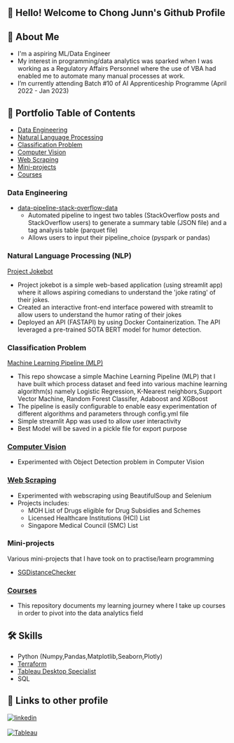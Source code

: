 ## 👋 Hello! Welcome to Chong Junn's Github Profile 

## 🚀 About Me
- I'm a aspiring ML/Data Engineer
- My interest in programming/data analytics was sparked when I was working as a Regulatory Affairs Personnel where the use of VBA had enabled me to automate many manual processes at work. 
- I’m currently attending Batch #10 of AI Apprenticeship Programme (April 2022 - Jan 2023)

## 🌱  Portfolio Table of Contents
- [Data Engineering](#data-engineering)
- [Natural Language Processing](#natural-language-processing-nlp)
- [Classification Problem](#classification-problem)
- [Computer Vision](#computer-vision)
- [Web Scraping](#web-scraping)
- [Mini-projects](#mini-projects)
- [Courses](#courses)

### Data Engineering
- [data-pipeline-stack-overflow-data](https://github.com/chongjunn-tech/data-pipeline-stack-overflow-data)
  - Automated pipeline to ingest two tables (StackOverflow posts and StackOverflow users) to generate a summary table (JSON file) and a tag analysis table (parquet file)
  - Allows users to input their pipeline_choice (pyspark or pandas)

### Natural Language Processing (NLP) 

[Project Jokebot](https://github.com/chongjunn-tech/project-jokebot)
- Project jokebot is a simple web-based application (using streamlit app) where it allows aspiring comedians to understand the 'joke rating' of their jokes.
- Created an interactive front-end interface powered with streamlit to allow users to understand the humor rating of their jokes
- Deployed an API (FASTAPI) by using Docker Containerization. The API leveraged a pre-trained SOTA BERT model for humor detection.

### Classification Problem
<a href=https://github.com/chongjunn-tech/MLP>Machine Learning Pipeline (MLP)</a>
- This repo showcase a simple Machine Learning Pipeline (MLP) that I have built which process dataset and feed into various machine learning algorithm(s) namely Logistic Regression, K-Nearest neighbors,Support Vector Machine, Random Forest Classifer, Adaboost and XGBoost
- The pipeline is easily configurable to enable easy experimentation of different algorithms and parameters through config.yml file
- Simple streamlit App was used to allow user interactivity
- Best Model will be saved in a pickle file for export purpose

<a id='CV'></a>
### <a href=https://github.com/chongjunn-tech/Computer_Vision>Computer Vision</a>
- Experimented with Object Detection problem in Computer Vision

<a id='webscraping'></a>
### <a href=https://github.com/chongjunn-tech/webscraping>Web Scraping</a>
- Experimented with webscraping using BeautifulSoup and Selenium
- Projects includes:
  - MOH List of Drugs eligible for Drug Subsidies and Schemes
  - Licensed Healthcare Institutions (HCI) List
  -  Singapore Medical Council (SMC) List   

<a id='Mini-projects'></a>
### Mini-projects
Various mini-projects that I have took on to practise/learn programming
- <a href=https://github.com/chongjunn-tech/SGDistanceChecker>SGDistanceChecker</a>
  
<a id='courses'></a>
### <a href=https://github.com/chongjunn-tech/data-analyst-journey>Courses</a>
- This repository documents my learning journey where I take up courses in order to pivot into the data analytics field

## 🛠 Skills
- Python (Numpy,Pandas,Matplotlib,Seaborn,Plotly)
- [Terraform](https://www.credly.com/badges/ec9321d8-3db8-4332-aa11-348a8521605c/public_url)
- [Tableau Desktop Specialist](https://www.credly.com/badges/c11bc2e5-4f23-42c3-93d5-ba06c4b782cc/public_url)
- SQL

## 🔗 Links to other profile
[![linkedin](https://img.shields.io/badge/linkedin-0A66C2?style=for-the-badge&logo=linkedin&logoColor=white)](https://www.linkedin.com/in/chong-junn/)
<br></br>
[![Tableau](https://img.shields.io/badge/-Tableau-orange)](https://public.tableau.com/app/profile/chong.junn)









<!--
**chongjunn-tech/chongjunn-tech** is a ✨ _special_ ✨ repository because its `README.md` (this file) appears on your GitHub profile.

Here are some ideas to get you started:

- 🔭 I’m currently working on ...
- 🌱 I’m currently learning ...
- 👯 I’m looking to collaborate on ...
- 🤔 I’m looking for help with ...
- 💬 Ask me about ...
- 📫 How to reach me: ...
- 😄 Pronouns: ...
- ⚡ Fun fact: ...
-->
